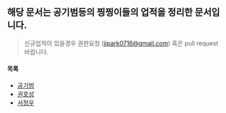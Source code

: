 ## 해당 문서는 공기범등의 찡찡이들의 업적을 정리한 문서입니다.

> 신규업적이 있을경우 권한요청 (jipark0716@gmail.com) 혹은 pull request 바랍니다.

#### 목록
* [공기범](list/공기범.md)
* [권호성](list/권호성.md)
* [서정우](list/서정우.md)
